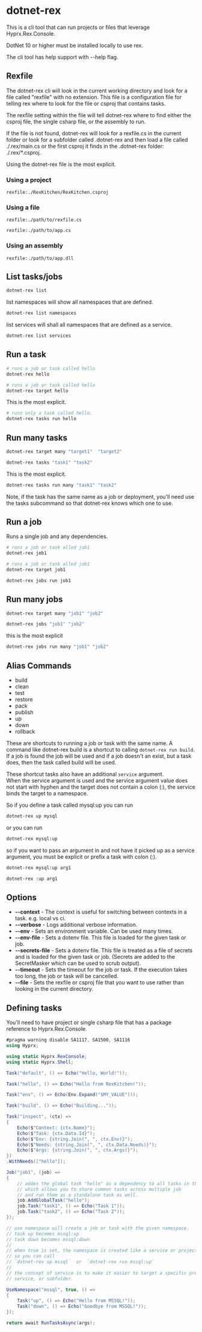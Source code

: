 # dotnet-rex

This is a cli tool that can run projects or files that leverage Hyprx.Rex.Console.

DotNet 10 or higher must be installed locally to use rex.

The cli tool has help support with --help flag.

## Rexfile

The dotnet-rex cli will look in the current working directory and look for a file called
"rexfile" with no extension. This file is a configuration file for telling rex
where to look for the file or csproj that contains tasks.

The rexfile setting within the file will tell dotnet-rex where to find either the
csproj file, the single csharp file, or the assembly to run.

If the file is not found, dotnet-rex will look for a rexfile.cs in the current folder
or look for a subfolder called .dotnet-rex and then load a file called ./.rex/main.cs
or the first csproj it finds in the .dotnet-rex folder: ./.rex/*.csproj.

Using the dotnet-rex file is the most explicit.

### Using a project

```text
rexfile:./RexKitchen/RexKitchen.csproj
```

### Using a file

```text
rexfile:./path/to/rexfile.cs
```

```text
rexfile:./path/to/app.cs
```

### Using an assembly

```text
rexfile:./path/to/app.dll
```

## List tasks/jobs

```bash
dotnet-rex list
```

list namespaces will show all namespaces that are defined.

```bash
dotnet-rex list namespaces
```

list services will shall all namespaces that are defined as a service.

```bash
dotnet-rex list services
```

## Run a task

```bash
# runs a job or task called hello
dotnet-rex hello
```

```bash
# runs a job or task called hello
dotnet-rex target hello
```

This is the most explicit.

```bash
# runs only a task called hello.
dotnet-rex tasks run hello
```

## Run many tasks

```bash
dotnet-rex target many "target1"  "target2"
```

```bash
dotnet-rex tasks "task1" "task2"
```

This is the most explicit.

```bash
dotnet-rex tasks run many "task1" "task2"
```

Note, if the task has the same name as a job or deployment, you'll need use
the tasks subcommand so that dotnet-rex knows which one to use.

## Run a job

Runs a single job and any dependencies.

```bash
# runs a job or task alled job1
dotnet-rex job1
```

```bash
# runs a job or task alled job1
dotnet-rex target job1
```

```bash
dotnet-rex jobs run job1
```

## Run many jobs

```bash
dotnet-rex target many "job1" "job2"
```

```bash
dotnet-rex jobs "job1" "job2"
```

this is the most explicit

```bash
dotnet-rex jobs run many "job1" "job2"
```

## Alias Commands

- build
- clean
- test
- restore
- pack
- publish
- up
- down
- rollback

These are shortcuts to running a job or task with the same name. A command like
dotnet-rex build is a shortcut to calling `dotnet-rex run build`.  If a job is found the job
will be used and if a job doesn't an exist, but a task does, then the task called
build will be used.

These shortcut tasks also have an additional `service` argument.  
When the service argument is used and the service
argument value does not start with hyphen and the target does not contain a colon (:), the service
binds the target to a namespace.

So if you define a task called mysql:up you can run

```bash
dotnet-rex up mysql
```

or you can run

```bash
dotnet-rex mysql:up
```

so if you want to pass an argument in and not have it picked up as a service argument, you must
be explicit or prefix a task with colon (:).

```bash
dotnet-rex mysql:up arg1
```

```bash
dotnet-rex :up arg1
```

## Options

- **--context** - The context is useful for switching between contexts in a task. e.g. local vs ci.
- **--verbose** - Logs additional verbose information.
- **--env** - Sets an environment variable. Can be used many times.
- **--env-file** - Sets a dotenv file.  This file is loaded for the given task or job.
- **--secrets-file** - Sets a dotenv file. This file is treated as a file of secrets and is loaded for the given task or job.
   (Secrets are added to the SecretMasker which can be used to scrub output).
- **--timeout** - Sets the timeout for the job or task. If the execution takes too long, the job or task will be cancelled.
- **--file** - Sets the rexfile or csproj file that you want to use rather than looking in the current directory.

## Defining tasks

You'll need to have project or single csharp file that has a package reference to Hyprx.Rex.Console.

```cs
#pragma warning disable SA1117, SA1500, SA1116
using Hyprx;

using static Hyprx.RexConsole;
using static Hyprx.Shell;

Task("default", () => Echo("Hello, World!"));

Task("hello", () => Echo("Hello from RexKitchen!"));

Task("env", () => Echo(Env.Expand("$MY_VALUE")));

Task("build", () => Echo("Building..."));

Task("inspect", (ctx) =>
{
    Echo($"Context: {ctx.Name}");
    Echo($"Task: {ctx.Data.Id}");
    Echo($"Env: {string.Join(", ", ctx.Env)}");
    Echo($"Needs: {string.Join(", ", ctx.Data.Needs)}");
    Echo($"Args: {string.Join(", ", ctx.Args)}");
})
.WithNeeds(["hello"]);

Job("job1", (job) =>
{
    // addes the global task "hello" as a dependency to all tasks in this job
    // which allows you to share common tasks across multiple job
    // and run them as a standalone task as well.
    job.AddGlobalTask("hello");
    job.Task("task1", () => Echo("Task 1"));
    job.Task("task2", () => Echo("Task 2"));
});

// use namespace will create a job or task with the given namespace.
// task up becomes mssql:up
// task down becomes mssql:down
//
// when true is set, the namespace is created like a service or project.
// so you can call
// `dotnet-rex up mssql`  or  `dotnet-rex run mssql:up`
//
// the concept of service is to make it easier to target a specific project
// service, or subfolder.

UseNamespace("mssql", true, () =>
{
    Task("up", () => Echo("Hello from MSSQL!"));
    Task("down", () => Echo("Goodbye from MSSQL!"));
});

return await RunTasksAsync(args);
```
